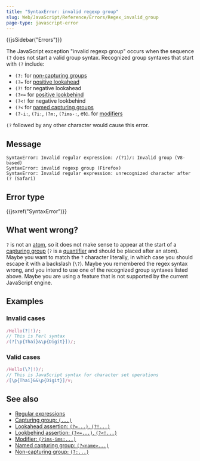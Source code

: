 ```yaml
---
title: "SyntaxError: invalid regexp group"
slug: Web/JavaScript/Reference/Errors/Regex_invalid_group
page-type: javascript-error
---
```


{{jsSidebar("Errors")}}

The JavaScript exception "invalid regexp group" occurs when the sequence `(?` does not start a valid group syntax. Recognized group syntaxes that start with `(?` include:

- `(?:` for [non-capturing groups](/Web/JavaScript/Reference/Regular_expressions/Non-capturing_group)
- `(?=` for [positive lookahead](/Web/JavaScript/Reference/Regular_expressions/Lookahead_assertion)
- `(?!` for negative lookahead
- `(?<=` for [positive lookbehind](/Web/JavaScript/Reference/Regular_expressions/Lookbehind_assertion)
- `(?<!` for negative lookbehind
- `(?<` for [named capturing groups](/Web/JavaScript/Reference/Regular_expressions/Named_capturing_group)
- `(?-i:`, `(?i:`, `(?m:`, `(?ims-:`, etc. for [modifiers](/Web/JavaScript/Reference/Regular_expressions/Modifier)

`(?` followed by any other character would cause this error.

## Message

```plain
SyntaxError: Invalid regular expression: /(?1)/: Invalid group (V8-based)
SyntaxError: invalid regexp group (Firefox)
SyntaxError: Invalid regular expression: unrecognized character after (? (Safari)
```

## Error type

{{jsxref("SyntaxError")}}

## What went wrong?

`?` is not an [atom](/Web/JavaScript/Reference/Regular_expressions#atoms), so it does not make sense to appear at the start of a [capturing group](/Web/JavaScript/Reference/Regular_expressions/Capturing_group) (`?` is a [quantifier](/Web/JavaScript/Reference/Regular_expressions/Quantifier) and should be placed after an atom). Maybe you want to match the `?` character literally, in which case you should escape it with a backslash (`\?`). Maybe you remembered the regex syntax wrong, and you intend to use one of the recognized group syntaxes listed above. Maybe you are using a feature that is not supported by the current JavaScript engine.

## Examples

### Invalid cases

```js example-bad
/Hello(?|!)/;
// This is Perl syntax
/(?[\p{Thai}&\p{Digit}])/;
```

### Valid cases

```js example-good
/Hello(\?|!)/;
// This is JavaScript syntax for character set operations
/[\p{Thai}&&\p{Digit}]/v;
```

## See also

- [Regular expressions](/Web/JavaScript/Reference/Regular_expressions)
- [Capturing group: `(...)`](/Web/JavaScript/Reference/Regular_expressions/Capturing_group)
- [Lookahead assertion: `(?=...)`, `(?!...)`](/Web/JavaScript/Reference/Regular_expressions/Lookahead_assertion)
- [Lookbehind assertion: `(?<=...)`, `(?<!...)`](/Web/JavaScript/Reference/Regular_expressions/Lookbehind_assertion)
- [Modifier: `(?ims-ims:...)`](/Web/JavaScript/Reference/Regular_expressions/Modifier)
- [Named capturing group: `(?<name>...)`](/Web/JavaScript/Reference/Regular_expressions/Named_capturing_group)
- [Non-capturing group: `(?:...)`](/Web/JavaScript/Reference/Regular_expressions/Non-capturing_group)

